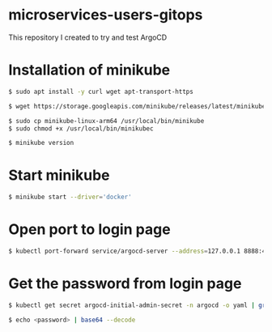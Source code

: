 # microservices-users-gitops

This repository I created to try and test ArgoCD 



# Installation of minikube 

```bash
$ sudo apt install -y curl wget apt-transport-https

$ wget https://storage.googleapis.com/minikube/releases/latest/minikube-linux-arm64

$ sudo cp minikube-linux-arm64 /usr/local/bin/minikube
$ sudo chmod +x /usr/local/bin/minikubec

$ minikube version
```
# Start minikube 

```bash
$ minikube start --driver='docker'
```

# Open port to login page

```bash
$ kubectl port-forward service/argocd-server --address=127.0.0.1 8888:443  -n argocd
```

# Get the password from login page

```bash
$ kubectl get secret argocd-initial-admin-secret -n argocd -o yaml | grep password 

$ echo <password> | base64 --decode
```
